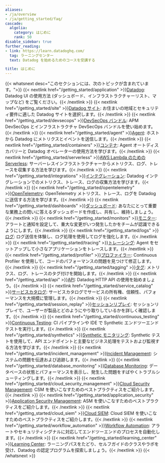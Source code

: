 ```yaml
---
aliases:
- /ja/overview
- /ja/getting_started/faq/
cascade:
  algolia:
    category: はじめに
    rank: 50
disable_sidebar: true
further_reading:
- link: https://learn.datadoghq.com/
  tag: ラーニングセンター
  text: Datadog を始めるためのコースを受講する

title: はじめに
---
```


{{< whatsnext desc="このセクションには、次のトピックが含まれています。">}}
{{< nextlink href="/getting_started/application" >}}<u>Datadog</u>: Datadog UI の使用方法 (ダッシュボード、インフラストラクチャーリスト、マップなど) をご覧ください。{{< /nextlink >}}
{{< nextlink href="/getting_started/site" >}}<u>Datadog サイト</u>: お住まいの地域とセキュリティ要件に適した Datadog サイトを選択します。{{< /nextlink >}}
{{< nextlink href="/getting_started/devsecops" >}}<u>DevSecOps バンドル</u>: APM DevSecOps とインフラストラクチャ DevSecOps バンドルを使い始めます。{{< /nextlink >}}
{{< nextlink href="/getting_started/agent" >}}<u>Agent</u>: ホストから Datadog にメトリクスとイベントを送信します。{{< /nextlink >}}
{{< nextlink href="/getting_started/containers" >}}<u>コンテナ</u>: Agent オートディスカバリーと Datadog オペレーターの使用方法を学びます。{{< /nextlink >}}
{{< nextlink href="/getting_started/serverless" >}}<u>AWS Lambda のための Serverless</u>: サーバーレスインフラストラクチャーからメトリクス、ログ、トレースを収集する方法を学びます。{{< /nextlink >}}
{{< nextlink href="/getting_started/integrations" >}}<u>インテグレーション</u>: Datadog インテグレーションでのメトリクス、トレース、ログの収集方法を学びます。{{< /nextlink >}}
{{< nextlink href="/getting_started/opentelemetry" >}}<u>OpenTelemetry</u>: OpenTelemetry メトリクス、トレース、ログを Datadog に送信する方法を学びます。{{< /nextlink >}}
{{< nextlink href="/getting_started/dashboards" >}}<u>ダッシュボード</u>: あなたにとって重要な業務上の問いに答えるダッシュボードを作成し、共有し、維持しましょう。{{< /nextlink >}}
{{< nextlink href="/getting_started/monitors" >}}<u>モニター</u>: アラートと通知を設定して、重大な変更がいつ発生したかをチームが認識できるようにします。{{< /nextlink >}}
{{< nextlink href="/getting_started/logs" >}}<u>ログ</u>: ログ送信を体験し、ログ処理を使用してログを強化します。{{< /nextlink >}}
{{< nextlink href="/getting_started/tracing" >}}<u>トレーシング</u>: Agent をセットアップして小さなアプリケーションをトレースします。{{< /nextlink >}}
{{< nextlink href="/getting_started/profiler" >}}<u>プロファイラー</u>: Continuous Profiler を使用して、コードのパフォーマンスの問題を見つけて修正します。{{< /nextlink >}}
{{< nextlink href="/getting_started/tagging" >}}<u>タグ</u>: メトリクス、ログ、トレースのタグ付けを開始します。{{< /nextlink >}}
{{< nextlink href="/getting_started/api" >}}<u>API</u>: Datadog HTTP API の使用を始めましょう。{{< /nextlink >}}
{{< nextlink href="/getting_started/service_catalog" >}}<u>サービスカタログ</u>: サービスカタログでサービスの所有権、信頼性、パフォーマンスを大規模に管理します。{{< /nextlink >}}
{{< nextlink href="/getting_started/session_replay" >}}<u>セッションリプレイ</u>: セッションリプレイで、ユーザーが製品とどのようにやり取りしているかを詳しく確認します。{{< /nextlink >}}
{{< nextlink href="/getting_started/continuous_testing" >}}<u>Continuous Testing</u>: CI パイプラインや IDE で Synthetic エンドツーエンドテストを実行します。{{< /nextlink >}}
{{< nextlink href="/getting_started/synthetics" >}}<u>Synthetic モニタリング</u>: Synthetic テストを使用して、API エンドポイントと主要なビジネス処理をテストおよび監視する方法を学びます。{{< /nextlink >}}
{{< nextlink href="/getting_started/incident_management" >}}<u>Incident Management</u>: システムの問題を伝達および追跡します。{{< /nextlink >}}
{{< nextlink href="/getting_started/database_monitoring" >}}<u>Database Monitoring</u>: データベースの状態とパフォーマンスを表示し、発生した問題をすばやくトラブルシューティングします。{{< /nextlink >}}
{{< nextlink href="/getting_started/cloud_security_management" >}}<u>Cloud Security Management</u>: CSM を使いこなすためのベストプラクティスをご紹介します。{{< /nextlink >}}
{{< nextlink href="/getting_started/application_security" >}}<u>Application Security Management</u>: ASM を使いこなすためのベストプラクティスをご紹介します。{{< /nextlink >}}
{{< nextlink href="/getting_started/cloud_siem" >}}<u>Cloud SIEM</u>: Cloud SIEM を使いこなすためのベストプラクティスをご紹介します。{{< /nextlink >}}
{{< nextlink href="/getting_started/workflow_automation" >}}<u>Workflow Automation</u>: アラートやセキュリティシグナルに対応してエンドツーエンドのプロセスを自動化します。{{< /nextlink >}}
{{< nextlink href="/getting_started/learning_center" >}}<u>Learning Center</u>: ラーニングパスをたどり、セルフガイドのクラスやラボを受け、Datadog の認定プログラムを探索しましょう。{{< /nextlink >}}
{{< /whatsnext >}}
